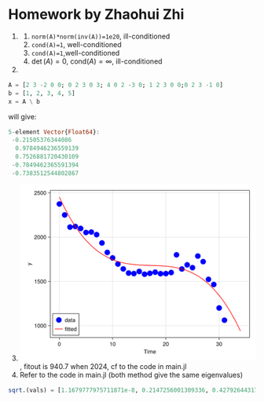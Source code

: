 # Homework by Zhaohui Zhi

1. 
   1. `norm(A)*norm(inv(A))=1e20`, ill-conditioned
   2. `cond(A)=1`, well-conditioned
   3. `cond(A)=1`,well-conditioned
   4. $\det (A)=0$, $\text{cond} (A)=\infty$, ill-conditioned
2. 
```julia
A = [2 3 -2 0 0; 0 2 3 0 3; 4 0 2 -3 0; 1 2 3 0 0;0 2 3 -1 0]
b = [1, 2, 3, 4, 5]
x = A \ b
```
will give:
```julia
5-element Vector{Float64}:
 -0.21505376344086
  0.9784946236559139
  0.7526881720430109
 -0.7849462365591394
 -0.7383512544802867
```

3. ![fig](../fitting-data2.png), fitout is 940.7 when 2024, cf to the code in main.jl
4. Refer to the code in main.jl (both method give the same eigenvalues)
```julia
sqrt.(vals) = [1.1679777975711871e-8, 0.2147256001309336, 0.42792644317378464, 0.6380278074280035, 0.8433315034848636, 1.0418777698150028, 1.2311454123990193, 1.407319964720167, 1.5632956380410388, 1.6830028895909832, 2.1208023762676547, 2.1218381844093295, 2.4834454440612146, 2.5604895524258384, 2.64942456335334, 2.735741393759439, 2.813270465626319, 2.879026219962221, 2.9313683693709685, 2.9693229799455376, 2.9923056188578765] 
```

